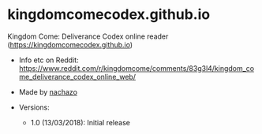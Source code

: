 # kingdomcomecodex.github.io
Kingdom Come: Deliverance Codex online reader (https://kingdomcomecodex.github.io)

* Info etc on Reddit: https://www.reddit.com/r/kingdomcome/comments/83g3l4/kingdom_come_deliverance_codex_online_web/
* Made by [nachazo](https://github.com/nachazo)

* Versions:
  - 1.0 (13/03/2018): Initial release
